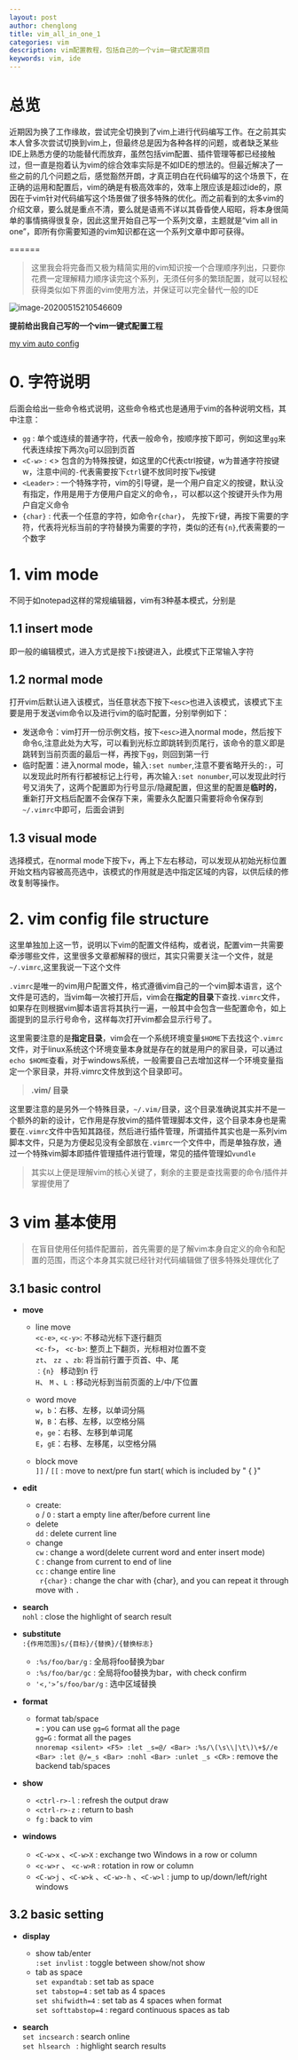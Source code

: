 ```yaml
---
layout: post
author: chenglong
title: vim_all_in_one_1
categories: vim
description: vim配置教程，包括自己的一个vim一键式配置项目
keywords: vim, ide
---
```


# 总览
近期因为换了工作缘故，尝试完全切换到了vim上进行代码编写工作。在之前其实本人曾多次尝试切换到vim上，但最终总是因为各种各样的问题，或者缺乏某些IDE上熟悉方便的功能替代而放弃，虽然包括vim配置、插件管理等都已经接触过，但一直是抱着认为vim的综合效率实际是不如IDE的想法的。但最近解决了一些之前的几个问题之后，感觉豁然开朗，才真正明白在代码编写的这个场景下，在正确的运用和配置后，vim的确是有极高效率的，效率上限应该是超过ide的，原因在于vim针对代码编写这个场景做了很多特殊的优化。而之前看到的太多vim的介绍文章，要么就是重点不清，要么就是语焉不详以其昏昏使人昭昭，将本身很简单的事情搞得很复杂，因此这里开始自己写一个系列文章，主题就是“vim all in one”，即所有你需要知道的vim知识都在这一个系列文章中即可获得。

======

> 这里我会将完备而又极为精简实用的vim知识按一个合理顺序列出，只要你花费一定理解精力顺序读完这个系列，无须任何多的繁琐配置，就可以轻松获得类似如下界面的vim使用方法，并保证可以完全替代一般的IDE

![image-20200515210546609](/pic/2020/05/image-20200515210546609.png)

**提前给出我自己写的一个vim一键式配置工程**

[my vim auto config](https://github.com/cheng3100/myvim)

# 0. 字符说明

后面会给出一些命令格式说明，这些命令格式也是通用于vim的各种说明文档，其中注意：

- `gg` : 单个或连续的普通字符，代表一般命令，按顺序按下即可，例如这里`gg`来代表连续按下两次`g`可以回到页首
- `<C-w>` : <> 包含的为特殊按键，如这里的C代表ctrl按键，w为普通字符按键w，注意中间的`-`代表需要按下`ctrl`键不放同时按下`w`按键
- `<Leader>` : 一个特殊字符，vim的引导键，是一个用户自定义的按键，默认没有指定，作用是用于方便用户自定义的命令，，可以都以这个按键开头作为用户自定义命令
-  `{char}` : 代表一个任意的字符，如命令`r{char}`， 先按下`r`键，再按下需要的字符，代表将光标当前的字符替换为需要的字符，类似的还有`{n}`,代表需要的一个数字

# 1. vim mode

不同于如notepad这样的常规编辑器，vim有3种基本模式，分别是

## 1.1 insert mode

即一般的编辑模式，进入方式是按下`i`按键进入，此模式下正常输入字符

## 1.2 normal mode

打开vim后默认进入该模式，当任意状态下按下`<esc>`也进入该模式，该模式下主要是用于发送vim命令以及进行vim的临时配置，分别举例如下：

- 发送命令：vim打开一份示例文档，按下`<esc>`进入normal mode，然后按下命令`G`,注意此处为大写，可以看到光标立即跳转到页尾行，该命令的意义即是跳转到当前页面的最后一样，再按下`gg`，则回到第一行
- 临时配置：进入normal mode，输入`:set number`,注意不要省略开头的`:`，可以发现此时所有行都被标记上行号，再次输入`:set nonumber`,可以发现此时行号又消失了，这两个配置即为行号显示/隐藏配置，但这里的配置是**临时的**，重新打开文档后配置不会保存下来，需要永久配置只需要将命令保存到`~/.vimrc`中即可，后面会讲到

## 1.3 visual mode

选择模式，在normal mode下按下`v`，再上下左右移动，可以发现从初始光标位置开始文档内容被高亮选中，该模式的作用就是选中指定区域的内容，以供后续的修改复制等操作。

# 2. vim config file structure

这里单独加上这一节，说明以下vim的配置文件结构，或者说，配置vim一共需要牵涉哪些文件，这里很多文章都解释的很烂，其实只需要关注一个文件，就是`~/.vimrc`,这里我说一下这个文件

`.vimrc`是唯一的vim用户配置文件，格式遵循vim自己的一个vim脚本语言，这个文件是可选的，当vim每一次被打开后，vim会在**指定的目录**下查找`.vimrc`文件，如果存在则根据vim脚本语言将其执行一遍，一般其中会包含一些配置命令，如上面提到的显示行号命令，这样每次打开vim都会显示行号了。

这里需要注意的是**指定目录**，vim会在一个系统环境变量`$HOME`下去找这个`.vimrc`文件，对于linux系统这个环境变量本身就是存在的就是用户的家目录，可以通过`echo $HOME`查看，对于windows系统，一般需要自己去增加这样一个环境变量指定一个家目录，并将.vimrc文件放到这个目录即可。

> **.vim/ 目录**

这里要注意的是另外一个特殊目录，`~/.vim/`目录，这个目录准确说其实并不是一个额外的新的设计，它作用是存放vim的插件管理脚本文件，这个目录本身也是需要在`.vimrc`文件中告知其路径，然后进行插件管理，所谓插件其实也是一系列vim脚本文件，只是为方便起见没有全部放在`.vimrc`一个文件中，而是单独存放，通过一个特殊vim脚本即插件管理插件进行管理，常见的插件管理如`vundle`

> 其实以上便是理解vim的核心关键了，剩余的主要是查找需要的命令/插件并掌握使用了



# 3 vim 基本使用

> 在盲目使用任何插件配置前，首先需要的是了解vim本身自定义的命令和配置的范围，而这个本身其实就已经针对代码编辑做了很多特殊处理优化了

## 3.1 basic control

- **move**  
    - line move  
    `<c-e>`, `<c-y>`: 不移动光标下逐行翻页  
    `<c-f>`， `<c-b>`: 整页上下翻页，光标相对位置不变  
    `zt`、 `zz `、`zb`: 将当前行置于页首、中、尾  
    `：{n} `  移动到n 行  
    `H`、 `M` 、`L `: 移动光标到当前页面的上/中/下位置  
 
    - word move  
    `w`，`b`：右移、左移，以单词分隔  
    `W`，`B`：右移、左移，以空格分隔  
    `e`，`ge`：右移、左移到单词尾  
    `E`，`gE`：右移、左移尾，以空格分隔  

    - block move  
    `]]` / `[[` : move to next/pre fun start( which is included by " { }"  


- **edit**  
    - create:  
    `o` / `O` : start a empty line after/before current line  
    - delete  
    `dd` : delete current line  
    - change  
    `cw` : change a word(delete current word and enter insert mode)  
    `C` : change from current to end of line  
    `cc` : change entire line  
    ` r{char}`  : change the char with {char}, and you can repeat it through move with `.`  

- **search**  
`nohl` : close the highlight of search result  

- **substitute**  
`:{作用范围}s/{目标}/{替换}/{替换标志}`  
    - `:%s/foo/bar/g` : 全局将foo替换为bar  
    - `:%s/foo/bar/gc` : 全局将foo替换为bar，with check confirm  
    - `'<,'>’s/foo/bar/g` : 选中区域替换  

- **format**  
    - format tab/space  
    `=` : you can use `gg=G` format all the page  
    `gg=G` : format all the pages  
    `nnoremap <silent> <F5> :let _s=@/ <Bar> :%s/\(\s\\|\t\)\+$//e <Bar> :let @/=_s <Bar> :nohl <Bar> :unlet _s <CR>` : remove the backend tab/spaces  

 - **show**  
    - `<ctrl-r>-l` : refresh the output draw  
    -  `<ctrl-r>-z` : return to bash
    - `fg` : back to vim  
    
- **windows**  
    - `<C-w>x` 、`<C-w>X` : exchange two Windows in a row or column  
    - `<c-w>r` 、 `<c-w>R` : rotation in row or column  
    - `<C-w>j` 、`<C-w>k` 、`<C-w>-h` 、`<C-w>l` : jump to up/down/left/right windows  

## 3.2 basic setting  
- **display**  
    - show tab/enter  
    `:set invlist` : toggle between show/not show  
    - tab as space  
    `set expandtab` : set tab as space  
    `set tabstop=4` : set tab as 4 spaces  
    `set shifwidth=4` : set tab as 4 spaces when format  
    `set softtabstop=4` : regard continuous spaces as tab  
    
 - **search**  
 `set incsearch` : search online  
 `set hlsearch ` : highlight search results  
